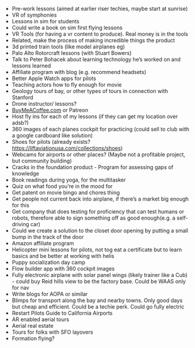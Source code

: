 -   Pre-work lessons (aimed at earlier riser techies, maybe start at sunrise)
-   VR of symphonies
-   Lessons in sim for students 
-   Could write a book on sim first flying lessons 
-   VR Tools (for having a vr content to produce). Real money is in the tools
-   Related, make the process of making incredible things the product
-   3d printed train tools (like model airplanes eg)
-   Palo Alto Rotorcraft lessons (with Stuart Bowers)
-   Talk to Peter Bohacek about learning technology he’s worked on and lessons learned
-   Affiliate program with blog (e.g. recommend headsets)
-   Better Apple Watch apps for pilots 
-   Teaching actors how to fly enough for movie
-   Geology tours of bay, or other types of tours in connection with Stanford 
-   Drone instructor/ lessons?
-   [BuyMeACoffee.com](http://BuyMeACoffee.com) or Patreon
-   Host fly ins for each of my lessons (if they can get my location over adsb?)
-   360 images of each planes cockpit for practicing (could sell to club with a google cardboard like solution)
-   Shoes for pilots (already exists? https://liftaviationusa.com/collections/shoes)
-   Webcams for airports or other places? (Maybe not a profitable project, but community building)
-   Cracks in the foundation product - Program for assessing gaps of knowledge
-   Book readings during yoga, for the multitasker
-   Quiz on what food you’re in the mood for
-   Get patent on movie bingo and chores thing
-   Get people not current back into airplane, if there’s a market big enough for this 
-   Get company that does testing for proficiency that can test humans or robots, therefore able to sign something off as good enough(e.g. a self-driving car)
-   Could we create a solution to the closet door opening by putting a small bump in the track of the door
-   Amazon affiliate program
-   Helicopter mini lessons for pilots, not tog eat a certificate but to learn basics and be better at working with helis
-   Puppy socialization day camp 
-   Flow builder app with 360 cockpit images
-   Fully electronic airplane with solar panel wings (likely trainer like a Cub) - could buy Reid hills view to be the factory base. Could be WAAS only for nav
-   Write blogs for AOPA or similar
- Blimps for transport along the bay and nearby towns. Only good days but cheap and efficient. Could be a techie perk. Could go fully electric 
- Restart Pilots Guide to California Airports
- AR enabled aerial tours
- Aerial real estate 
- Tours for folks with SFO layovers
- Formation flying?